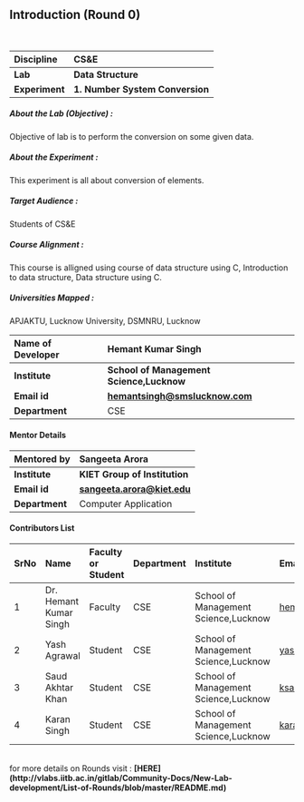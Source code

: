 ## Introduction (Round 0)


<br>

<b>Discipline | <b> CS&E
:--|:--|
<b> Lab | <b> Data Structure
<b> Experiment|     <b> 1. Number System Conversion

<h5> About the Lab (Objective) : </h5>

Objective of lab is to perform the conversion on some given data.

<h5> About the Experiment : </h5>

This experiment is all about conversion of elements.

<h5> Target Audience : </h5>

Students of CS&E

<h5> Course Alignment : </h5>

This course is alligned using course of data structure using C, Introduction to data structure, Data structure using C. 

<h5> Universities Mapped : </h5>

APJAKTU, Lucknow University, DSMNRU, Lucknow

<b>Name of Developer | <b> Hemant Kumar Singh
:--|:--|
<b> Institute | <b>School of Management Science,Lucknow
<b> Email id|     <b> hemantsingh@smslucknow.com
<b> Department | CSE

#### Mentor Details

<b>Mentored by | <b> Sangeeta Arora
:--|:--|
<b> Institute | <b> KIET Group of Institution
<b> Email id|     <b> sangeeta.arora@kiet.edu
<b> Department | Computer Application

#### Contributors List

SrNo | Name | Faculty or Student | Department| Institute | Email id
:--|:--|:--|:--|:--|:--|
1 | Dr. Hemant Kumar Singh | Faculty | CSE | School of Management Science,Lucknow | hemantsingh@smslucknow.com
2 | Yash Agrawal | Student | CSE | School of Management Science,Lucknow |yashagr15@gmail.com
3 | Saud Akhtar Khan | Student | CSE | School of Management Science,Lucknow |ksaud7977@gmail.com
4 | Karan Singh | Student | CSE | School of Management Science,Lucknow |karansinghtomar123@gmail.com


<br>
for more details on Rounds visit : <b> [HERE](http://vlabs.iitb.ac.in/gitlab/Community-Docs/New-Lab-development/List-of-Rounds/blob/master/README.md) </b>
